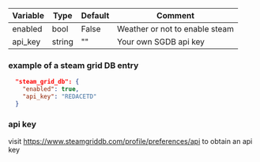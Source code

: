 |Variable|Type|Default|Comment|
|-|-|-|-|
|enabled|bool|False|Weather or not to enable steam|
|api_key|string|""|Your own SGDB api key|

### example of a steam grid DB entry

```json
  "steam_grid_db": {
    "enabled": true,
    "api_key": "REDACETD"
  }
```

### api key

visit https://www.steamgriddb.com/profile/preferences/api to obtain an api key

